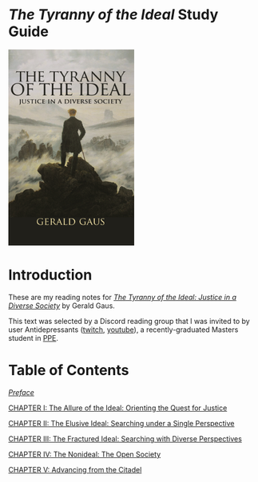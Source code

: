 # <em> The Tyranny of the Ideal</em> Study Guide
<img src="assets/cover.jpg" width="50%" heigh="50%">

# Introduction
These are my reading notes for [_The Tyranny of the Ideal: Justice in a Diverse Society_][book] by Gerald Gaus.

This text was selected by a Discord reading group that I was invited to by user Antidepressants ([twitch][anti-twitch], [youtube][anti-youtube]), a recently-graduated Masters student in [PPE](https://en.wikipedia.org/wiki/Philosophy,_politics_and_economics).

# Table of Contents

  [<em>Preface</em>][C-0]
  
  [CHAPTER I: The Allure of the Ideal: Orienting the Quest for Justice][C-1]
  
  [CHAPTER II: The Elusive Ideal: Searching under a Single Perspective][C-2]
  
  [CHAPTER III: The Fractured Ideal: Searching with Diverse Perspectives][C-3]
  
  [CHAPTER IV: The Nonideal: The Open Society][C-4]
  
  [CHAPTER V: Advancing from the Citadel][C-5]

[C-0]: ./Preface.md
[C-1]: ./Chapter-1.md
[C-2]: ./Chapter-2.md
[C-3]: ./Chapter-3.md
[C-4]: ./Chapter-4.md
[C-5]: ./Chapter-5.md

[book]: https://www.amazon.com/Tyranny-Ideal-Justice-Diverse-Society/dp/0691158800
[anti-twitch]: https://www.twitch.tv/antidepress4nts
[anti-youtube]: https://www.youtube.com/channel/UC2irnSjbuQnn0HxgbHy6Yzw
